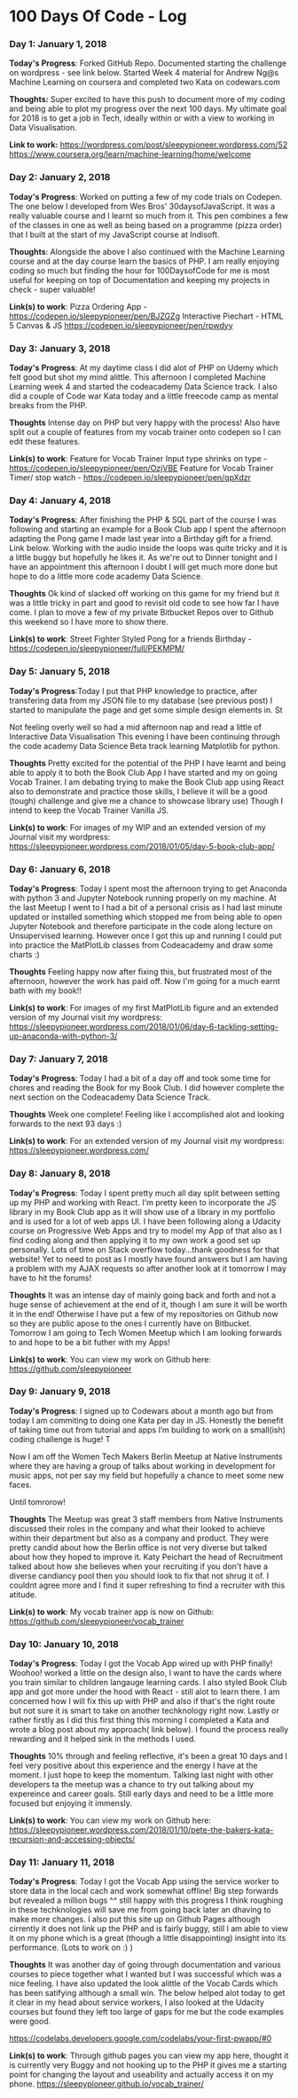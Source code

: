 # 100 Days Of Code - Log

### Day 1: January 1, 2018 

**Today's Progress**: Forked GitHub Repo. Documented starting the challenge on wordpress - see link below. Started Week 4 material for Andrew Ng@s Machine Learning on coursera and completed two Kata on codewars.com

**Thoughts:** Super excited to have this push to document more of my coding and being able to plot my progress over the next 100 days. My ultimate goal for 2018 is to get a job in Tech, ideally within or with a view to working in Data Visualisation.

**Link to work:** https://wordpress.com/post/sleepypioneer.wordpress.com/52
https://www.coursera.org/learn/machine-learning/home/welcome


### Day 2: January 2, 2018 

**Today's Progress**: Worked on putting a few of my code trials on Codepen. The one below I developed from Wes Bros' 30daysofJavaScript. It was a really valuable course and I learnt so much from it. This pen combines a few of the classes in one as well as being based on a programme (pizza order) that I built at the start of my JavaScript course at Indisoft.

**Thoughts**: Alongside the above I also continued with the Machine Learning course and at the day course learn the basics of PHP. I am really enjoying coding so much but finding the hour for 100DaysofCode for me is most useful for keeping on top of Documentation and keeping my projects in check - super valuable!

**Link(s) to work**: Pizza Ordering App - https://codepen.io/sleepypioneer/pen/BJZGZg
                     Interactive Piechart - HTML 5 Canvas & JS https://codepen.io/sleepypioneer/pen/rpwdyy


### Day 3: January 3, 2018 

**Today's Progress**: At my daytime class I did alot of PHP on Udemy which felt good but shot my mind alittle. This afternoon I completed Machine Learning week 4 and started the codeacademy Data Science track. I also did a couple of Code war Kata today and a little freecode camp as mental breaks from the PHP.

**Thoughts** Intense day on PHP but very happy with the process! Also have split out a couple of features from my vocab trainer onto codepen so I can edit these features. 


**Link(s) to work**:  Feature for Vocab Trainer Input type shrinks on type - https://codepen.io/sleepypioneer/pen/OzjVBE
                      Feature for Vocab Trainer Timer/ stop watch - https://codepen.io/sleepypioneer/pen/qpXdzr


### Day 4: January 4, 2018 

**Today's Progress**: After finishing the PHP & SQL part of the course I was following and starting an example for a Book Club app I spent the afternoon adapting the Pong game I made last year into a Birthday gift for a friend. Link below. Working with the audio inside the loops was quite tricky and it is a little buggy but hopefully he likes it. As we're out to Dinner tonight and I have an appointment this afternoon I doubt I will get much more done but hope to do a little more code academy Data Science.

**Thoughts** Ok kind of slacked off working on this game for my friend but it was a little tricky in part and good to revisit old code to see how far I have come. I plan to move a few of my private Bitbucket Repos over to Github this weekend so I have more to show there.


**Link(s) to work**:  Street Fighter Styled Pong for a friends Birthday - https://codepen.io/sleepypioneer/full/PEKMPM/


### Day 5: January 5, 2018 

**Today's Progress**:Today I put that PHP knowledge to practice, after transfering data from my JSON file to my database (see previous post) I started to manipulate the page and get some simple design elements in. St

Not feeling overly well so had a mid afternoon nap and read a little of Interactive Data Visualisation This evening I have been continuing through the code academy Data Science Beta track learning Matplotlib for python. 

**Thoughts** Pretty excited for the potential of the PHP I have learnt and being able to apply it to both the Book Club App I have started and my on going Vocab Trainer. I am debating trying to make the Book Club app using React also to demonstrate and practice those skills, I believe it will be a good (tough) challenge and give me a chance to showcase library use) Though I intend to keep the Vocab Trainer Vanilla JS.


**Link(s) to work**:  For images of my WIP and an extended version of my Journal visit my wordpress: https://sleepypioneer.wordpress.com/2018/01/05/day-5-book-club-app/
         
         
### Day 6: January 6, 2018 

**Today's Progress**: Today I spent most the afternoon trying to get Anaconda with python 3 and Jupyter Notebook running properly on my machine. At the last Meetup I went to I had a bit of a personal crisis as I had last minute updated or installed something which stopped me from being able to open Jupyter Notebook and therefore participate in the code along lecture on Unsupervised learning. However once I got this up and running I could put into practice the MatPlotLib classes from Codeacademy and draw some charts :)

**Thoughts** Feeling happy now after fixing this, but frustrated most of the afternoon, however the work has paid off. Now I'm going for a much earnt bath with my book!!


**Link(s) to work**:  For images of my first MatPlotLib figure and an extended version of my Journal visit my wordpress:                
https://sleepypioneer.wordpress.com/2018/01/06/day-6-tackling-setting-up-anaconda-with-python-3/


### Day 7: January 7, 2018 

**Today's Progress**: Today I had a bit of a day off and took some time for chores and reading the Book for my Book Club. I did however complete the next section on the Codeacademy Data Science Track. 

**Thoughts** Week one complete! Feeling like I accomplished alot and looking forwards to the next 93 days :)


**Link(s) to work**:  For an extended version of my Journal visit my wordpress:                
https://sleepypioneer.wordpress.com/


### Day 8: January 8, 2018 

**Today's Progress**: Today I spent pretty much all day split between setting up my PHP and working with React. I'm pretty keen to incorporate the JS library in my Book Club app as it will show use of a library in my portfolio and is used for a lot of web apps UI. I have been following along a Udacity course on Progressive Web Apps and try to model my App of that also as I find coding along and then applying it to my own work a good set up personally. Lots of time on Stack overflow today...thank goodness for that website! Yet to need to post as I mostly have found answers but I am having a problem with my AJAX requests so after another look at it tomorrow I may have to hit the forums!

**Thoughts** It was an intense day of mainly going back and forth and not a huge sense of achievement at the end of it, though I am sure it will be worth it in the end! Otherwise I have put a few of my repositories on Github now so they are public apose to the ones I currently have on Bitbucket. Tomorrow I am going to Tech Women Meetup which I am looking forwards to and hope to be a bit futher with my Apps!


**Link(s) to work**:  You can view my work on Github here:                
https://github.com/sleepypioneer



### Day 9: January 9, 2018 

**Today's Progress**: I signed up to Codewars about a month ago but from today I am commiting to doing one Kata per day in JS. Honestly the benefit of taking time out from tutorial and apps I’m building to work on a small(ish) coding challenge is huge! T

Now I am off the Women Tech Makers Berlin Meetup at Native Instruments where they are having a group of talks about working in development for music apps, not per say my field but hopefully a chance to meet some new faces.

Until tomrorow!

**Thoughts** The Meetup was great 3 staff members from Native Instruments discussed their roles in the company and what their looked to achieve within their department but also as a company and product. They were pretty candid about how the Berlin office is not very diverse but talked about how they hoped to improve it. Katy Peichart the head of Recruitment talked about how she believes when your recruiting if you don't have a diverse candiancy pool then you should look to fix that not shrug it of. I couldnt agree more and I find it super refreshing to find a recruiter with this atitude.

**Link(s) to work**:  My vocab trainer app is now on Github:                
https://github.com/sleepypioneer/vocab_trainer


### Day 10: January 10, 2018 

**Today's Progress**: Today I got the Vocab App wired up with PHP finally! Woohoo! worked a little on the design also, I want to have the cards where you train similar to children langauge learning cards. I also styled Book Club app and got more under the hood with React - still alot to learn there. I am concerned how I will fix this up with PHP and also if that's the right route but not sure it is smart to take on another techknology right now. Lastly or rather firstly as I did this first thing this morning I completed a Kata and wrote a blog post about my approach( link below). I found the process really rewarding and it helped sink in the methods I used.

**Thoughts** 10% through and feeling reflective, it's been a great 10 days and I feel very positive about this experience and the energy I have at the moment. I just hope to keep the momentum. Talking last night with other developers ta the meetup was a chance to try out talking about my expereince and career goals. Still early days and need to be a little more focused but enjoying it immensly.


**Link(s) to work**:  You can view my work on Github here:                
https://sleepypioneer.wordpress.com/2018/01/10/pete-the-bakers-kata-recursion-and-accessing-objects/


### Day 11: January 11, 2018 

**Today's Progress**: Today I got the Vocab App using the service worker to store data in the local cach and work somewhat offline! Big step forwards but revealed a million bugs ^^ still happy with this progress I think roughing in these techknologies will save me from going back later an dhaving to make more changes. I also put this site up on Github Pages although cirrently it does not link up the PHP and is fairly buggy, still I am able to view it on my phone which is a great (though a little disappointing) insight into its performance. (Lots to work on :) )

**Thoughts** It was another day of going through documentation and various courses to piece together what I wanted but I was successful which was a nice feeling. I have also updated the look alittle of the Vocab Cards which has been satifying although a small win. The below helped alot today to get it clear in my head about service workers, I also looked at the Udacity courses but found they left too large of gaps for me but the code examples were good.

https://codelabs.developers.google.com/codelabs/your-first-pwapp/#0


**Link(s) to work**:  Through github pages you can view my app here, thought it is currently very Buggy and not hooking up to the PHP it gives me a starting point for changing the layout and useability and actually access it on my phone.
https://sleepypioneer.github.io/vocab_trainer/

